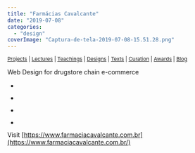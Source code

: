```yaml
---
title: "Farmácias Cavalcante"
date: "2019-07-08"
categories: 
  - "design"
coverImage: "Captura-de-tela-2019-07-08-15.51.28.png"
---
```


<small>[Projects](../projects.html) | [Lectures](../lectures.html) | [Teachings](../teachings.html) | [Designs](../designs.html) | [Texts](../texts.html) | [Curation](../curation.html) | [Awards](../awards.html) | <a href="https://readruiz.medium.com/" target="_blank">Blog</a></small>

Web Design for drugstore chain e-commerce

- <a href="https://thisismyart.eratudomato.online/wp-content/uploads/sites/11/2019/07/Captura-de-tela-2019-07-08-15.51.28-1024x535.png"><img src="images/Captura-de-tela-2019-07-08-15.51.28-1024x535.png" alt="" /></a>
    
- <a href="https://thisismyart.eratudomato.online/wp-content/uploads/sites/11/2019/07/Captura-de-tela-2019-07-08-15.51.49-1024x528.png"><img src="images/Captura-de-tela-2019-07-08-15.51.49-1024x528.png" alt="" /></a>
    
- <a href="https://thisismyart.eratudomato.online/wp-content/uploads/sites/11/2019/07/Captura-de-tela-2019-07-08-15.52.42-1024x542.png"><img src="images/Captura-de-tela-2019-07-08-15.52.42-1024x542.png" alt="" /></a>
    
- <a href="https://thisismyart.eratudomato.online/wp-content/uploads/sites/11/2019/07/Captura-de-tela-2019-07-08-15.52.12-1024x540.png"><img src="images/Captura-de-tela-2019-07-08-15.52.12-1024x540.png" alt="" /></a>
    

Visit [https://www.farmaciacavalcante.com.br](https://www.farmaciacavalcante.com.br/)
